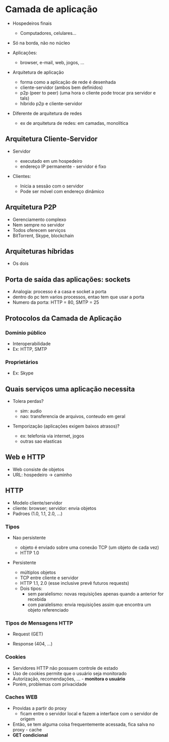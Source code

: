 <!-- Aula 3 -->

# Camada de aplicação

- Hospedeiros finais
  - Computadores, celulares...

- Só na borda, não no núcleo
- Aplicações:
  - browser, e-mail, web, jogos, ...

- Arquitetura de aplicação
  - forma como a aplicação de rede é desenhada
  - cliente-servidor (ambos bem definidos)
  - p2p (peer to peer) (uma hora o cliente pode trocar pra servidor e tals)
  - híbrido p2p e cliente-servidor

- Diferente de arquitetura de redes
  - ex de arquitetura de redes: em camadas, monolítica

## Arquitetura Cliente-Servidor

- Servidor
  - executado em um hospedeiro
  - endereço IP permanente - servidor é fixo

- Clientes:
  - Inicia a sessão com o servidor
  - Pode ser móvel com endereço dinâmico

## Arquitetura P2P

- Gerenciamento complexo
- Nem sempre no servidor
- Todos oferecem serviços
- BitTorrent, Skype, blockchain

## Arquiteturas híbridas

- Os dois

## Porta de saída das aplicações: sockets

- Analogia: processo é a casa e socket a porta
- dentro do pc tem varios processos, entao tem que usar a porta
- Numero da porta: HTTP = 80, SMTP = 25

## Protocolos da Camada de Aplicação

### Domínio público

- Interoperabilidade
- Ex: HTTP, SMTP

### Proprietários

- Ex: Skype

## Quais serviços uma aplicação necessita

- Tolera perdas?
  - sim: audio
  - nao: transferencia de arquivos, conteudo em geral

- Temporização (aplicações exigem baixos atrasos)?
  - ex: telefonia via internet, jogos
  - outras sao elasticas

## Web e HTTP

- Web consiste de objetos
- URL: hospedeiro -> caminho

## HTTP

- Modelo cliente/servidor
- cliente: browser; servidor: envia objetos
- Padroes (1.0, 1.1, 2.0, ...)

### Tipos 

- Nao persistente
  - objeto é enviado sobre uma conexão TCP (um objeto de cada vez)
  - HTTP 1.0

- Persistente
  - múltiplos objetos
  - TCP entre cliente e servidor
  - HTTP 1.1, 2.0 (esse inclusive prevê futuros requests)
  - Dois tipos:
    - sem paralelismo: novas requisições apenas quando a anterior for recebida
    - com paralelismo: envia requisições assim que encontra um objeto referenciado

### Tipos de Mensagens HTTP

- Request (GET)

- Response (404, ...)

### Cookies

- Servidores HTTP não possuem controle de estado
- Uso de cookies permite que o usuário seja monitorado
- Autorização, recomendações, ... - **monitora o usuário**
- Porém, problemas com privacidade

### Caches WEB
- Providas a partir do proxy
  - ficam entre o servidor local e fazem a interface com o servidor de origem
- Então, se tem alguma coisa frequentemente acessada, fica salva no proxy - cache
- **GET condicional**
